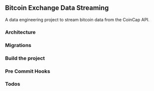 ## Bitcoin Exchange Data Streaming

A data engineering project to stream bitcoin data from the CoinCap API.

### Architecture

### Migrations

### Build the project

### Pre Commit Hooks

### Todos
